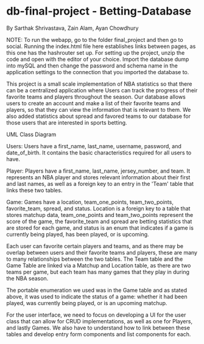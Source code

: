 # db-final-project - Betting-Database
By Sarthak Shrivastava, Zain Alam, Ayan Chowdhury 

NOTE: To run the webapp, go to the folder final_project and then go to social. Running the index.html file here establishes links between pages, as this one has the hashrouter set up. For setting up the project, unzip the code and open with the editor of your choice. Import the database dump into mySQL and then change the password and schema name in the application settings to the connection that you imported the database to. 

This project is a small scale implementation of NBA statistics so that there can be a centralized application where Users can track the progress of their favorite teams and players 
throughout the season. Our database allows users to create an account and make a list of their favorite teams and players, so that they can view the information that is relevant 
to them. We also added statistics about spread and favored teams to our database for those users that are interested in sports betting. 

UML Class Diagram

Users:
Users have a first_name, last_name, username, password, and date_of_birth. It contains the basic characteristics required for all users to have.

Player: 
Players have a first_name, last_name, jersey_number, and team. It represents an NBA player and stores relevant information about their first and last names, as well as a foreign 
key to an entry in the 'Team' table that links these two tables.

Game:
Games have a location, team_one_points, team_two_points, favorite_team, spread, and status. Location is a foreign key to a table that stores matchup data, team_one_points and 
team_two_points represent the score of the game, the favorite_team and spread are betting statistics that are stored for each game, and status is an enum that indicates if a game is 
currently being played, has been played, or is upcoming.

Each user can favorite certain players and teams, and as there may be overlap between users and their favorite teams and players, these are many to many relationships between the 
two tables. The Team table and the Game Table are linked via a Matchup and Location table, as there are two teams per game, but each team has many games that they play in during 
the NBA season. 

The portable enumeration we used was in the Game table and as stated above, it was used to indicate the status of a game: whether it had been played, was currently being played,
or is an upcoming matchup. 

For the user interface, we need to focus on developing a UI for the user class that can allow for CRUD implementations, as well as one for Players, and lastly Games. We also have 
to understand how to link between these tables and develop entry form components and list components for each. 

